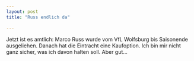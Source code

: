 ```yaml
---
layout: post
title: "Russ endlich da"

---
```


Jetzt ist es amtlich: Marco Russ wurde vom VfL Wolfsburg bis Saisonende ausgeliehen. Danach hat die Eintracht eine Kaufoption. Ich bin mir nicht ganz sicher, was ich davon halten soll. Aber gut...


